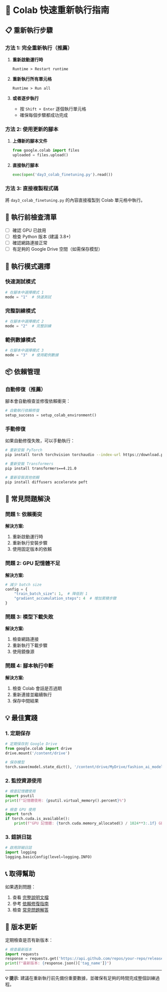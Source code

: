# 🚀 Colab 快速重新執行指南

## 📋 重新執行步驟

### 方法 1: 完全重新執行（推薦）

1. **重新啟動運行時**
   ```
   Runtime > Restart runtime
   ```

2. **重新執行所有單元格**
   ```
   Runtime > Run all
   ```

3. **或者逐步執行**
   - 按 `Shift + Enter` 逐個執行單元格
   - 確保每個步驟都成功完成

### 方法 2: 使用更新的腳本

1. **上傳新的腳本文件**
   ```python
   from google.colab import files
   uploaded = files.upload()
   ```

2. **直接執行腳本**
   ```python
   exec(open('day3_colab_finetuning.py').read())
   ```

### 方法 3: 直接複製程式碼

將 `day3_colab_finetuning.py` 的內容直接複製到 Colab 單元格中執行。

## 🔧 執行前檢查清單

- [ ] 確認 GPU 已啟用
- [ ] 檢查 Python 版本 (建議 3.8+)
- [ ] 確認網路連接正常
- [ ] 有足夠的 Google Drive 空間（如需保存模型）

## 🎯 執行模式選擇

### 快速測試模式
```python
# 在腳本中選擇模式 1
mode = "1"  # 快速測試
```

### 完整訓練模式
```python
# 在腳本中選擇模式 2
mode = "2"  # 完整訓練
```

### 範例數據模式
```python
# 在腳本中選擇模式 3
mode = "3"  # 使用範例數據
```

## 📦 依賴管理

### 自動修復（推薦）
腳本會自動檢查並修復依賴衝突：

```python
# 自動執行依賴修復
setup_success = setup_colab_environment()
```

### 手動修復
如果自動修復失敗，可以手動執行：

```bash
# 重新安裝 PyTorch
pip install torch torchvision torchaudio --index-url https://download.pytorch.org/whl/cu118

# 重新安裝 Transformers
pip install transformers==4.21.0

# 重新安裝其他依賴
pip install diffusers accelerate peft
```

## 🚨 常見問題解決

### 問題 1: 依賴衝突
**解決方案:**
1. 重新啟動運行時
2. 重新執行安裝步驟
3. 使用固定版本的依賴

### 問題 2: GPU 記憶體不足
**解決方案:**
```python
# 減少 batch size
config = {
    "train_batch_size": 1,  # 降低到 1
    "gradient_accumulation_steps": 4  # 增加累積步驟
}
```

### 問題 3: 模型下載失敗
**解決方案:**
1. 檢查網路連接
2. 重新執行下載步驟
3. 使用鏡像源

### 問題 4: 腳本執行中斷
**解決方案:**
1. 檢查 Colab 會話是否過期
2. 重新連接並繼續執行
3. 保存中間結果

## 💡 最佳實踐

### 1. 定期保存
```python
# 定期保存到 Google Drive
from google.colab import drive
drive.mount('/content/drive')

# 保存模型
torch.save(model.state_dict(), '/content/drive/MyDrive/fashion_ai_model.pth')
```

### 2. 監控資源使用
```python
# 檢查記憶體使用
import psutil
print(f"記憶體使用: {psutil.virtual_memory().percent}%")

# 檢查 GPU 使用
import torch
if torch.cuda.is_available():
    print(f"GPU 記憶體: {torch.cuda.memory_allocated() / 1024**3:.1f} GB")
```

### 3. 錯誤日誌
```python
# 啟用詳細日誌
import logging
logging.basicConfig(level=logging.INFO)
```

## 📞 取得幫助

如果遇到問題：
1. 查看 [完整說明文檔](README.md)
2. 參考 [依賴修復指南](COLAB_DEPENDENCY_FIX.md)
3. 檢查 [常見問題解答](FAQ.md)

## 🔄 版本更新

定期檢查是否有新版本：
```python
# 檢查最新版本
import requests
response = requests.get('https://api.github.com/repos/your-repo/releases/latest')
print(f"最新版本: {response.json()['tag_name']}")
```

---

**💡 提示**: 建議在重新執行前先備份重要數據，並確保有足夠的時間完成整個訓練過程。
